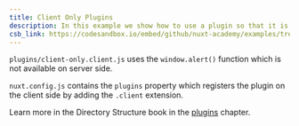 ```yaml
---
title: Client Only Plugins
description: In this example we show how to use a plugin so that it is only available on the client side
csb_link: https://codesandbox.io/embed/github/nuxt-academy/examples/tree/master/plugins/client-only-plugins?fontsize=14&hidenavigation=1&module=%2Fplugins%2Fclient-only.client.js&theme=dark&view=editor
---
```


<example-intro></example-intro>

`plugins/client-only.client.js` uses the `window.alert()` function which is not available on server side.

`nuxt.config.js` contains the `plugins` property which registers the plugin on the client side by adding the `.client` extension.

<alert type="next">

Learn more in the Directory Structure book in the [plugins](/docs/directory-structure/plugins#client-or-server-side-only) chapter.

</alert>

<code-sandbox :src="csb_link"></code-sandbox>

